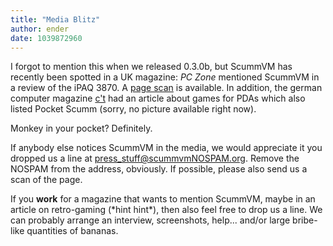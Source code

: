 ```yaml
---
title: "Media Blitz"
author: ender
date: 1039872960
---
```


I forgot to mention this when we released 0.3.0b, but ScummVM has recently been spotted in a UK magazine: *PC Zone* mentioned ScummVM in a review of the iPAQ 3870. A [page scan](/data/news/pczone.jpg) is available. In addition, the german computer magazine [c't](http://www.heise.de/ct/) had an article about games for PDAs which also listed Pocket Scumm (sorry, no picture available right now).  
  
Monkey in your pocket? Definitely.  
  
If anybody else notices ScummVM in the media, we would appreciate it you dropped us a line at [press\_stuff@scummvmNOSPAM.org](mailto:press_stuff@scummvmNOSPAM.org). Remove the NOSPAM from the address, obviously. If possible, please also send us a scan of the page.  
  
If you **work** for a magazine that wants to mention ScummVM, maybe in an article on retro-gaming (\*hint hint\*), then also feel free to drop us a line. We can probably arrange an interview, screenshots, help... and/or large bribe-like quantities of bananas.
